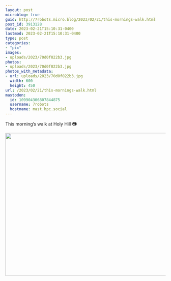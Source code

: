 ```yaml
---
layout: post
microblog: true
guid: http://7robots.micro.blog/2023/02/21/this-mornings-walk.html
post_id: 3913128
date: 2023-02-21T15:10:31-0400
lastmod: 2023-02-21T15:10:31-0400
type: post
categories:
- "pix"
images:
- uploads/2023/70d0f022b3.jpg
photos:
- uploads/2023/70d0f022b3.jpg
photos_with_metadata:
- url: uploads/2023/70d0f022b3.jpg
  width: 600
  height: 450
url: /2023/02/21/this-mornings-walk.html
mastodon:
  id: 109904306807844875
  username: 7robots
  hostname: mast.hpc.social
---
```

This morning’s walk at Holy Hill 📷

<img src="uploads/2023/70d0f022b3.jpg" width="600" height="450" alt="">
